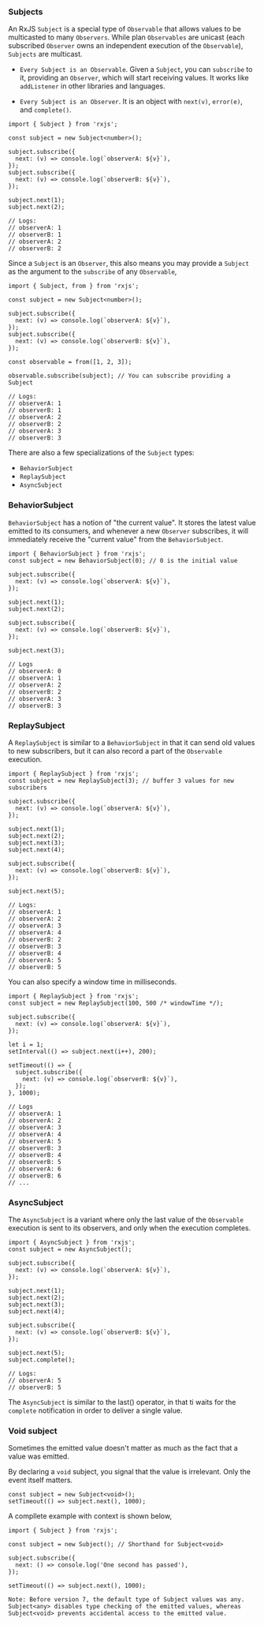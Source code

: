 ### Subjects

An RxJS `Subject` is a special type of `Observable` that allows values to be multicasted to many `Observers`. While plan `Observables` are unicast (each subscribed `Observer` owns an independent execution of the `Observable`), `Subjects` are multicast.

- `Every Subject is an Observable`. Given a `Subject`, you can `subscribe` to it, providing an `Observer`, which will start receiving values. It works like `addListener` in other libraries and languages.

- `Every Subject is an Observer`. It is an object with `next(v)`, `error(e)`, and `complete()`.

```
import { Subject } from 'rxjs';

const subject = new Subject<number>();

subject.subscribe({
  next: (v) => console.log(`observerA: ${v}`),
});
subject.subscribe({
  next: (v) => console.log(`observerB: ${v}`),
});

subject.next(1);
subject.next(2);

// Logs:
// observerA: 1
// observerB: 1
// observerA: 2
// observerB: 2
```

Since a `Subject` is an `Observer`, this also means you may provide a `Subject` as the argument to the `subscribe` of any `Observable`, 
```
import { Subject, from } from 'rxjs';

const subject = new Subject<number>();

subject.subscribe({
  next: (v) => console.log(`observerA: ${v}`),
});
subject.subscribe({
  next: (v) => console.log(`observerB: ${v}`),
});

const observable = from([1, 2, 3]);

observable.subscribe(subject); // You can subscribe providing a Subject

// Logs:
// observerA: 1
// observerB: 1
// observerA: 2
// observerB: 2
// observerA: 3
// observerB: 3
```

There are also a few specializations of the `Subject` types:
- `BehaviorSubject`
- `ReplaySubject`
- `AsyncSubject`

### BehaviorSubject
`BehaviorSubject` has a notion of "the current value". It stores the latest value emitted to its consumers, and whenever a new `Observer` subscribes, it will immediately receive the "current value" from the `BehaviorSubject`.

```
import { BehaviorSubject } from 'rxjs';
const subject = new BehaviorSubject(0); // 0 is the initial value

subject.subscribe({
  next: (v) => console.log(`observerA: ${v}`),
});

subject.next(1);
subject.next(2);

subject.subscribe({
  next: (v) => console.log(`observerB: ${v}`),
});

subject.next(3);

// Logs
// observerA: 0
// observerA: 1
// observerA: 2
// observerB: 2
// observerA: 3
// observerB: 3
```

### ReplaySubject
A `ReplaySubject` is similar to a `BehaviorSubject` in that it can send old values to new subscribers, but it can also record a part of the `Observable` execution.

```
import { ReplaySubject } from 'rxjs';
const subject = new ReplaySubject(3); // buffer 3 values for new subscribers

subject.subscribe({
  next: (v) => console.log(`observerA: ${v}`),
});

subject.next(1);
subject.next(2);
subject.next(3);
subject.next(4);

subject.subscribe({
  next: (v) => console.log(`observerB: ${v}`),
});

subject.next(5);

// Logs:
// observerA: 1
// observerA: 2
// observerA: 3
// observerA: 4
// observerB: 2
// observerB: 3
// observerB: 4
// observerA: 5
// observerB: 5
```

You can also specify a window time in milliseconds.
```
import { ReplaySubject } from 'rxjs';
const subject = new ReplaySubject(100, 500 /* windowTime */);

subject.subscribe({
  next: (v) => console.log(`observerA: ${v}`),
});

let i = 1;
setInterval(() => subject.next(i++), 200);

setTimeout(() => {
  subject.subscribe({
    next: (v) => console.log(`observerB: ${v}`),
  });
}, 1000);

// Logs
// observerA: 1
// observerA: 2
// observerA: 3
// observerA: 4
// observerA: 5
// observerB: 3
// observerB: 4
// observerB: 5
// observerA: 6
// observerB: 6
// ...
```

### AsyncSubject
The `AsyncSubject` is a variant where only the last value of the `Observable` execution is sent to its observers, and only when the execution completes.
```
import { AsyncSubject } from 'rxjs';
const subject = new AsyncSubject();

subject.subscribe({
  next: (v) => console.log(`observerA: ${v}`),
});

subject.next(1);
subject.next(2);
subject.next(3);
subject.next(4);

subject.subscribe({
  next: (v) => console.log(`observerB: ${v}`),
});

subject.next(5);
subject.complete();

// Logs:
// observerA: 5
// observerB: 5
```

The `AsyncSubject` is similar to the last() operator, in that ti waits for the `complete` notification in order to deliver a single value.

### Void subject
Sometimes the emitted value doesn't matter as much as the fact that a value was emitted. 

By declaring a `void` subject, you signal that the value is irrelevant. Only the event itself matters.

```
const subject = new Subject<void>();
setTimeout(() => subject.next(), 1000);
```

A compllete example with context is shown below,

```
import { Subject } from 'rxjs';

const subject = new Subject(); // Shorthand for Subject<void>

subject.subscribe({
  next: () => console.log('One second has passed'),
});

setTimeout(() => subject.next(), 1000);
```

`Note: Before version 7, the default type of Subject values was any. Subject<any> disables type checking of the emitted values, whereas Subject<void> prevents accidental access to the emitted value.`
